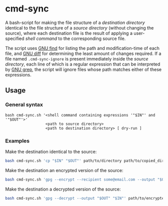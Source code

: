 # cmd-sync
A bash-script for making the file structure of a *destination directory* identical to the file structure of a *source directory* (without changing the source), where each destination file is the result of applying a user-specified *shell command* to the corresponding source file. 

The script uses [GNU find](https://www.gnu.org/software/findutils/) for listing the path and modification-time of each file, and [GNU diff](https://www.gnu.org/software/diffutils/) for determining the least amount of changes required. If a file named `.cmd-sync-ignore` is present immediately inside the *source directory*, each line of which is a regular expression that can be interpreted by [GNU grep](https://www.gnu.org/software/grep/), the script will ignore files whose path matches either of these expressions.

## Usage

### General syntax

```
bash cmd-sync.sh '<shell command containing expressions '"$IN"' and '"$OUT"'>'
                  <path to source directory>
                  <path to destination directory> [ dry-run ]
```

### Examples

Make the destination identical to the source:

```bash
bash cmd-sync.sh 'cp "$IN" "$OUT"' path/to/directory path/to/copied_directory
```

Make the destination an encrypted version of the source:

```bash
bash cmd-sync.sh 'gpg --encrypt --recipient some@email.com --output "$OUT" "$IN"' path/to/directory path/to/encrypted_directory
```

Make the destination a decrypted version of the source:

```bash
bash cmd-sync.sh 'gpg --decrypt --output "$OUT" "$IN"' path/to/encrypted_directory path/to/directory
```

